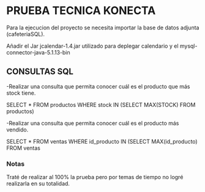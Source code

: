 # PRUEBA TECNICA KONECTA

Para la ejecucion del proyecto se necesita importar la base de datos adjunta (cafeteriaSQL).

Añadir el Jar jcalendar-1.4.jar utilizado para deplegar calendario y el mysql-connector-java-5.1.13-bin

## CONSULTAS SQL
-Realizar una consulta que permita conocer cuál es el producto que más stock tiene.

  SELECT * FROM productos WHERE stock IN (SELECT MAX(STOCK) FROM productos)

-Realizar una consulta que permita conocer cuál es el producto más vendido.

  SELECT * FROM ventas WHERE id_producto IN (SELECT MAX(id_producto) FROM ventas
  
### Notas

Traté de realizar al 100% la prueba pero por temas de tiempo no logré realizarla en su totalidad.
